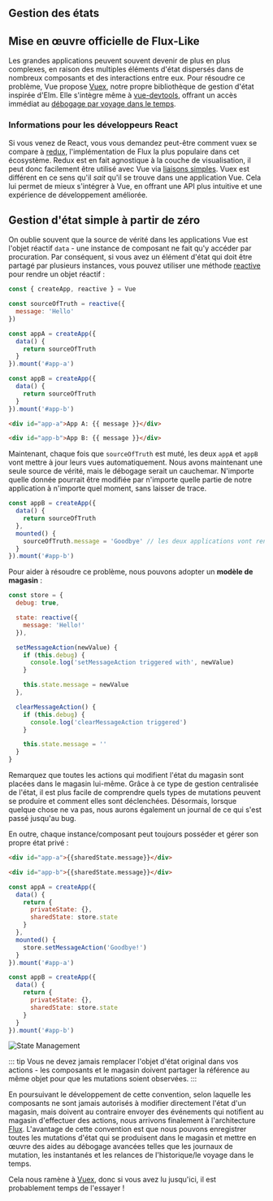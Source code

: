 ## Gestion des états

## Mise en œuvre officielle de Flux-Like

Les grandes applications peuvent souvent devenir de plus en plus complexes, en raison des multiples éléments d'état dispersés dans de nombreux composants et des interactions entre eux. Pour résoudre ce problème, Vue propose [Vuex](https://next.vuex.vuejs.org/), notre propre bibliothèque de gestion d'état inspirée d'Elm. Elle s'intègre même à [vue-devtools](https://github.com/vuejs/vue-devtools), offrant un accès immédiat au [débogage par voyage dans le temps](https://raw.githubusercontent.com/vuejs/vue-devtools/master/media/demo.gif).

### Informations pour les développeurs React

Si vous venez de React, vous vous demandez peut-être comment vuex se compare à [redux](https://github.com/reactjs/redux), l'implémentation de Flux la plus populaire dans cet écosystème. Redux est en fait agnostique à la couche de visualisation, il peut donc facilement être utilisé avec Vue via [liaisons simples](https://classic.yarnpkg.com/en/packages?q=redux%20vue&p=1). Vuex est différent en ce sens qu'il _sait_ qu'il se trouve dans une application Vue. Cela lui permet de mieux s'intégrer à Vue, en offrant une API plus intuitive et une expérience de développement améliorée.

## Gestion d'état simple à partir de zéro

On oublie souvent que la source de vérité dans les applications Vue est l'objet réactif `data` - une instance de composant ne fait qu'y accéder par procuration. Par conséquent, si vous avez un élément d'état qui doit être partagé par plusieurs instances, vous pouvez utiliser une méthode [reactive](/guide/reactivity-fundamentals.html#declarer-un-etat-reactive) pour rendre un objet réactif :

```js
const { createApp, reactive } = Vue

const sourceOfTruth = reactive({
  message: 'Hello'
})

const appA = createApp({
  data() {
    return sourceOfTruth
  }
}).mount('#app-a')

const appB = createApp({
  data() {
    return sourceOfTruth
  }
}).mount('#app-b')
```

```html
<div id="app-a">App A: {{ message }}</div>

<div id="app-b">App B: {{ message }}</div>
```

Maintenant, chaque fois que `sourceOfTruth` est muté, les deux `appA` et `appB` vont mettre à jour leurs vues automatiquement. Nous avons maintenant une seule source de vérité, mais le débogage serait un cauchemar. N'importe quelle donnée pourrait être modifiée par n'importe quelle partie de notre application à n'importe quel moment, sans laisser de trace.

```js
const appB = createApp({
  data() {
    return sourceOfTruth
  },
  mounted() {
    sourceOfTruth.message = 'Goodbye' // les deux applications vont rendre le message 'Goodbye' maintenant.
  }
}).mount('#app-b')
```

Pour aider à résoudre ce problème, nous pouvons adopter un **modèle de magasin** :

```js
const store = {
  debug: true,

  state: reactive({
    message: 'Hello!'
  }),

  setMessageAction(newValue) {
    if (this.debug) {
      console.log('setMessageAction triggered with', newValue)
    }

    this.state.message = newValue
  },

  clearMessageAction() {
    if (this.debug) {
      console.log('clearMessageAction triggered')
    }

    this.state.message = ''
  }
}
```

Remarquez que toutes les actions qui modifient l'état du magasin sont placées dans le magasin lui-même. Grâce à ce type de gestion centralisée de l'état, il est plus facile de comprendre quels types de mutations peuvent se produire et comment elles sont déclenchées. Désormais, lorsque quelque chose ne va pas, nous aurons également un journal de ce qui s'est passé jusqu'au bug.

En outre, chaque instance/composant peut toujours posséder et gérer son propre état privé :

```html
<div id="app-a">{{sharedState.message}}</div>

<div id="app-b">{{sharedState.message}}</div>
```

```js
const appA = createApp({
  data() {
    return {
      privateState: {},
      sharedState: store.state
    }
  },
  mounted() {
    store.setMessageAction('Goodbye!')
  }
}).mount('#app-a')

const appB = createApp({
  data() {
    return {
      privateState: {},
      sharedState: store.state
    }
  }
}).mount('#app-b')
```

![State Management](/images/state.png)

::: tip
Vous ne devez jamais remplacer l'objet d'état original dans vos actions - les composants et le magasin doivent partager la référence au même objet pour que les mutations soient observées.
:::

En poursuivant le développement de cette convention, selon laquelle les composants ne sont jamais autorisés à modifier directement l'état d'un magasin, mais doivent au contraire envoyer des événements qui notifient au magasin d'effectuer des actions, nous arrivons finalement à l'architecture [Flux](https://facebook.github.io/flux/). L'avantage de cette convention est que nous pouvons enregistrer toutes les mutations d'état qui se produisent dans le magasin et mettre en œuvre des aides au débogage avancées telles que les journaux de mutation, les instantanés et les relances de l'historique/le voyage dans le temps.

Cela nous ramène à [Vuex](https://next.vuex.vuejs.org/), donc si vous avez lu jusqu'ici, il est probablement temps de l'essayer !
